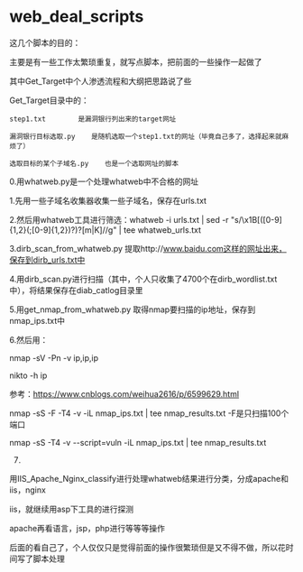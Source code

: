 # web_deal_scripts  

这几个脚本的目的：  

主要是有一些工作太繁琐重复，就写点脚本，把前面的一些操作一起做了  

其中Get_Target中个人渗透流程和大纲把思路说了些  




Get_Target目录中的：  

    step1.txt        是漏洞银行列出来的target网址  

    漏洞银行目标选取.py    是随机选取一个step1.txt的网址（毕竟自己多了，选择起来就麻烦了）  

    选取目标的某个子域名.py    也是一个选取网址的脚本  



0.用whatweb.py是一个处理whatweb中不合格的网址  

1.先用一些子域名收集器收集一些子域名，保存在urls.txt  

2.然后用whatweb工具进行筛选：whatweb -i urls.txt | sed -r "s/\x1B\[([0-9]{1,2}(;[0-9]{1,2})?)?[m|K]//g" | tee whatweb_urls.txt  

3.dirb_scan_from_whatweb.py  提取http://www.baidu.com这样的网址出来，保存到dirb_urls.txt中  

4.用dirb_scan.py进行扫描（其中，个人只收集了4700个在dirb_wordlist.txt中），将结果保存在diab_catlog目录里  
 
5.用get_nmap_from_whatweb.py   取得nmap要扫描的ip地址，保存到nmap_ips.txt中  

6.然后用：  

nmap -sV -Pn -v ip,ip,ip  

nikto -h ip  

参考：https://www.cnblogs.com/weihua2616/p/6599629.html  

nmap -sS -F -T4 -v -iL nmap_ips.txt | tee nmap_results.txt   -F是只扫描100个端口  

nmap -sS -T4 -v --script=vuln -iL nmap_ips.txt | tee nmap_results.txt  

7.

用IIS_Apache_Nginx_classify进行处理whatweb结果进行分类，分成apache和iis，nginx  

iis，就继续用asp下工具的进行探测  

apache再看语言，jsp，php进行等等等操作  





后面的看自己了，个人仅仅只是觉得前面的操作很繁琐但是又不得不做，所以花时间写了脚本处理  

